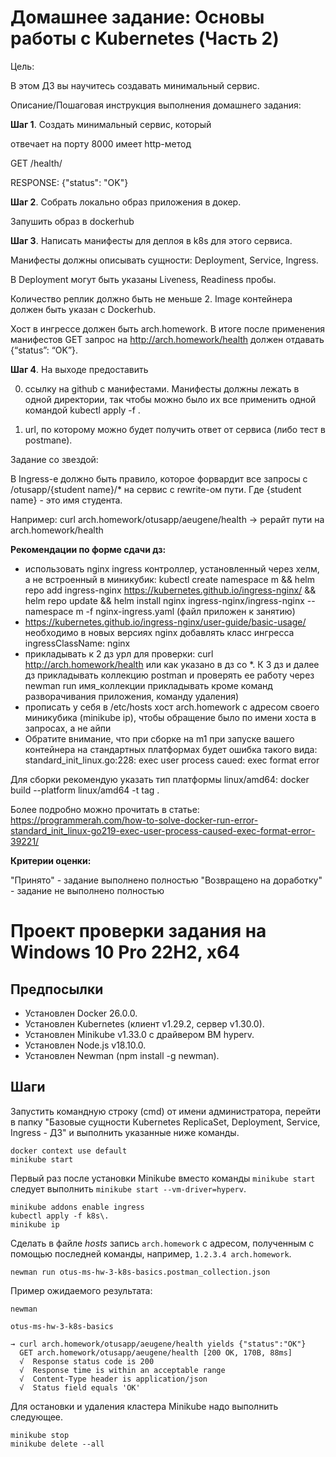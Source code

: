 # Домашнее задание: Основы работы с Kubernetes (Часть 2)

Цель:

В этом ДЗ вы научитесь создавать минимальный сервис.

Описание/Пошаговая инструкция выполнения домашнего задания:

**Шаг 1**. Создать минимальный сервис, который

отвечает на порту 8000
имеет http-метод

GET /health/

RESPONSE: {"status": "OK"}

**Шаг 2**. Cобрать локально образ приложения в докер.

Запушить образ в dockerhub

**Шаг 3**. Написать манифесты для деплоя в k8s для этого сервиса.

Манифесты должны описывать сущности: Deployment, Service, Ingress.

В Deployment могут быть указаны Liveness, Readiness пробы.

Количество реплик должно быть не меньше 2. Image контейнера должен быть указан с Dockerhub.

Хост в ингрессе должен быть arch.homework. В итоге после применения манифестов GET запрос на http://arch.homework/health должен отдавать {“status”: “OK”}.

**Шаг 4**. На выходе предоставить

0) ссылку на github c манифестами. Манифесты должны лежать в одной директории, так чтобы можно было их все применить одной командой kubectl apply -f .

1) url, по которому можно будет получить ответ от сервиса (либо тест в postmanе).

Задание со звездой:

В Ingress-е должно быть правило, которое форвардит все запросы с /otusapp/{student name}/* на сервис с rewrite-ом пути. Где {student name} - это имя студента.

Например: curl arch.homework/otusapp/aeugene/health -> рерайт пути на arch.homework/health

**Рекомендации по форме сдачи дз:**

* использовать nginx ingress контроллер, установленный через хелм, а не встроенный в миникубик:
kubectl create namespace m && helm repo add ingress-nginx https://kubernetes.github.io/ingress-nginx/ && helm repo update && helm install nginx ingress-nginx/ingress-nginx --namespace m -f nginx-ingress.yaml (файл приложен к занятию)
* https://kubernetes.github.io/ingress-nginx/user-guide/basic-usage/
необходимо в новых версиях nginx добавлять класс ингресса
ingressClassName: nginx
* прикладывать к 2 дз урл для проверки: curl http://arch.homework/health или как указано в дз со *.
К 3 дз и далее дз прикладывать коллекцию postman и проверять ее работу через newman run имя_коллекции
прикладывать кроме команд разворачивания приложения, команду удаления)
* прописать у себя в /etc/hosts хост arch.homework с адресом своего миникубика (minikube ip), чтобы обращение было по имени хоста в запросах, а не айпи
* Обратите внимание, что при сборке на m1 при запуске вашего контейнера на стандартных платформах будет ошибка такого вида:
standard_init_linux.go:228: exec user process caued: exec format error

Для сборки рекомендую указать тип платформы linux/amd64:
docker build --platform linux/amd64 -t tag .

Более подробно можно прочитать в статье: https://programmerah.com/how-to-solve-docker-run-error-standard_init_linux-go219-exec-user-process-caused-exec-format-error-39221/

**Критерии оценки:**

"Принято" - задание выполнено полностью
"Возвращено на доработку" - задание не выполнено полностью

# Проект проверки задания на Windows 10 Pro 22H2, x64

## Предпосылки

* Установлен Docker 26.0.0.
* Установлен Kubernetes (клиент v1.29.2, сервер v1.30.0).
* Установлен Minikube v1.33.0 с драйвером ВМ hyperv.
* Установлен Node.js v18.10.0.
* Установлен Newman (npm install -g newman).

## Шаги

Запустить командную строку (cmd) от имени администратора, перейти в папку "Базовые сущности Кubernetes ReplicaSet, Deployment, Service, Ingress - ДЗ" и выполнить указанные ниже команды.

    docker context use default
    minikube start

Первый раз после установки Minikube вместо команды `minikube start` следует выполнить `minikube start --vm-driver=hyperv`.

    minikube addons enable ingress
    kubectl apply -f k8s\.
    minikube ip

Сделать в файле *hosts* запись `arch.homework` с адресом, полученным с помощью последней команды, например, `1.2.3.4 arch.homework`.

    newman run otus-ms-hw-3-k8s-basics.postman_collection.json

Пример ожидаемого результата:

	newman

	otus-ms-hw-3-k8s-basics

	→ curl arch.homework/otusapp/aeugene/health yields {"status":"OK"}
	  GET arch.homework/otusapp/aeugene/health [200 OK, 170B, 88ms]
	  √  Response status code is 200
	  √  Response time is within an acceptable range
	  √  Content-Type header is application/json
	  √  Status field equals 'OK'
    
Для остановки и удаления кластера Minikube надо выполнить следующее.

    minikube stop
    minikube delete --all
